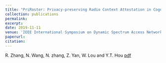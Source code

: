 ```yaml
---
title: "PriRoster: Privacy-preserving Radio Context Attestation in Cognitive Radio Networks"
collection: publications
permalink: 
excerpt: 
date: 2019-11-11
venue: 'IEEE International Symposium on Dynamic Spectrum Access Networks (DySPAN)'
paperurl: 
citation: 
---
```

R. Zhang, N. Wang, N. zhang, Z. Yan, W. Lou and Y.T. Hou
[pdf](http://ning-wang1.github.io/files/priroster.pdf)

